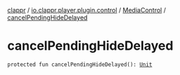 [clappr](../../index.md) / [io.clappr.player.plugin.control](../index.md) / [MediaControl](index.md) / [cancelPendingHideDelayed](./cancel-pending-hide-delayed.md)

# cancelPendingHideDelayed

`protected fun cancelPendingHideDelayed(): `[`Unit`](https://kotlinlang.org/api/latest/jvm/stdlib/kotlin/-unit/index.html)
